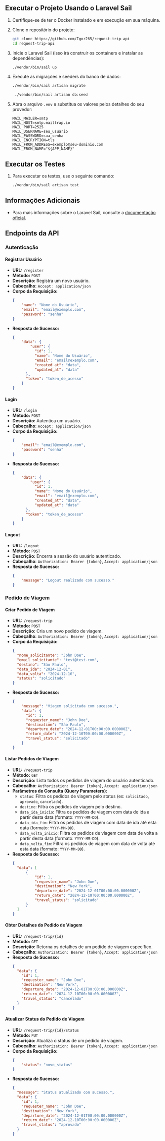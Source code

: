 ## Executar o Projeto Usando o Laravel Sail

1. Certifique-se de ter o Docker instalado e em execução em sua máquina.

2. Clone o repositório do projeto:
    ```sh
    git clone https://github.com/Igor265/request-trip-api
    cd request-trip-api
    ```

3. Inicie o Laravel Sail (isso irá construir os containers e instalar as dependências):
    ```sh
    ./vendor/bin/sail up
    ```

4. Execute as migrações e seeders do banco de dados:
    ```sh
    ./vendor/bin/sail artisan migrate
    ```
   ```sh
    ./vendor/bin/sail artisan db:seed
    ```

5. Abra o arquivo `.env` e substitua os valores pelos detalhes do seu provedor:

    ```env
    MAIL_MAILER=smtp
    MAIL_HOST=smtp.mailtrap.io
    MAIL_PORT=2525
    MAIL_USERNAME=seu_usuario
    MAIL_PASSWORD=sua_senha
    MAIL_ENCRYPTION=tls
    MAIL_FROM_ADDRESS=exemplo@seu-dominio.com
    MAIL_FROM_NAME="${APP_NAME}"
    ```

## Executar os Testes

1. Para executar os testes, use o seguinte comando:
    ```sh
    ./vendor/bin/sail artisan test
    ```

## Informações Adicionais

- Para mais informações sobre o Laravel Sail, consulte a [documentação oficial](https://laravel.com/docs/11.x/sail).

## Endpoints da API

### Autenticação

#### Registrar Usuário
- **URL:** `/register`
- **Método:** `POST`
- **Descrição:** Registra um novo usuário.
- **Cabeçalho:** `Accept: application/json`
- **Corpo da Requisição:**
    ```json
    {
        "name": "Nome do Usuário",
        "email": "email@exemplo.com",
        "password": "senha"
    }
    ```
- **Resposta de Sucesso:**
    ```json
    {
        "data": {
            "user": {
              "id": 1,
              "name": "Nome do Usuário",
              "email": "email@exemplo.com",
              "created_at": "data",
              "updated_at": "data"
          },
          "token": "token_de_acesso"
        }
    }
    ```

#### Login
- **URL:** `/login`
- **Método:** `POST`
- **Descrição:** Autentica um usuário.
- **Cabeçalho:** `Accept: application/json`
- **Corpo da Requisição:**
    ```json
    {
        "email": "email@exemplo.com",
        "password": "senha"
    }
    ```
- **Resposta de Sucesso:**
    ```json
    {
        "data": {
            "user": {
              "id": 1,
              "name": "Nome do Usuário",
              "email": "email@exemplo.com",
              "created_at": "data",
              "updated_at": "data"
          },
          "token": "token_de_acesso"
        }
    }
    ```

#### Logout
- **URL:** `/logout`
- **Método:** `POST`
- **Descrição:** Encerra a sessão do usuário autenticado.
- **Cabeçalho:** `Authorization: Bearer {token}`, `Accept: application/json`
- **Resposta de Sucesso:**
    ```json
    {
        "message": "Logout realizado com sucesso."
    }
    ```

### Pedido de Viagem

#### Criar Pedido de Viagem
- **URL:** `/request-trip`
- **Método:** `POST`
- **Descrição:** Cria um novo pedido de viagem.
- **Cabeçalho:** `Authorization: Bearer {token}`, `Accept: application/json`
- **Corpo da Requisição:**
    ```json
    {
      "nome_solicitante": "John Doe",
      "email_solicitante": "test@test.com",
      "destino": "São Paulo",
      "data_ida": "2024-12-01",
      "data_volta": "2024-12-10",
      "status": "solicitado"
    }
    ```
- **Resposta de Sucesso:**
    ```json
    {
        "message": "Viagem solicitada com sucesso.",
        "data": {
          "id": 1,
          "requester_name": "John Doe",
          "destination": "São Paulo",
          "departure_date": "2024-12-01T00:00:00.000000Z",
          "return_date": "2024-12-10T00:00:00.000000Z",
          "travel_status": "solicitado"
        }
    }
    ```

#### Listar Pedidos de Viagem
- **URL:** `/request-trip`
- **Método:** `GET`
- **Descrição:** Lista todos os pedidos de viagem do usuário autenticado.
- **Cabeçalho:** `Authorization: Bearer {token}`, `Accept: application/json`
- **Parâmetros de Consulta (Query Parameters):**
    - `status`: Filtra os pedidos de viagem pelo status (ex: `solicitado`, `aprovado`, `cancelado`).
    - `destino`: Filtra os pedidos de viagem pelo destino.
    - `data_ida_inicio`: Filtra os pedidos de viagem com data de ida a partir desta data (formato: `YYYY-MM-DD`).
    - `data_ida_fim`: Filtra os pedidos de viagem com data de ida até esta data (formato: `YYYY-MM-DD`).
    - `data_volta_inicio`: Filtra os pedidos de viagem com data de volta a partir desta data (formato: `YYYY-MM-DD`).
    - `data_volta_fim`: Filtra os pedidos de viagem com data de volta até esta data (formato: `YYYY-MM-DD`).
- **Resposta de Sucesso:**
    ```json
    {
      "data": [
          {
              "id": 1,
              "requester_name": "John Doe",
              "destination": "New York",
              "departure_date": "2024-12-01T00:00:00.000000Z",
              "return_date": "2024-12-10T00:00:00.000000Z",
              "travel_status": "solicitado"
          }
      ]
    }
    ```

#### Obter Detalhes do Pedido de Viagem
- **URL:** `/request-trip/{id}`
- **Método:** `GET`
- **Descrição:** Retorna os detalhes de um pedido de viagem específico.
- **Cabeçalho:** `Authorization: Bearer {token}`, `Accept: application/json`
- **Resposta de Sucesso:**
    ```json
    {
      "data": {
        "id": 1,
        "requester_name": "John Doe",
        "destination": "New York",
        "departure_date": "2024-12-01T00:00:00.000000Z",
        "return_date": "2024-12-10T00:00:00.000000Z",
        "travel_status": "cancelado"
      }
    }
  ```

#### Atualizar Status do Pedido de Viagem
- **URL:** `/request-trip/{id}/status`
- **Método:** `PUT`
- **Descrição:** Atualiza o status de um pedido de viagem.
- **Cabeçalho:** `Authorization: Bearer {token}`, `Accept: application/json`
- **Corpo da Requisição:**
    ```json
    {
        "status": "novo_status"
    }
    ```
- **Resposta de Sucesso:**
    ```json
    {
      "message": "Status atualizado com sucesso.",
      "data": {
        "id": 1,
        "requester_name": "John Doe",
        "destination": "New York",
        "departure_date": "2024-12-01T00:00:00.000000Z",
        "return_date": "2024-12-10T00:00:00.000000Z",
        "travel_status": "aprovado"
      }
    }
    ```
